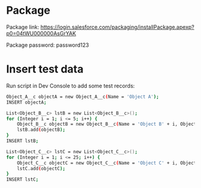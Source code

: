 # Package
Package link: https://login.salesforce.com/packaging/installPackage.apexp?p0=04tWU000000AsGrYAK

Package password: password123

# Insert test data

Run script in Dev Console to add some test records:
```bash
Object_A__c objectA = new Object_A__c(Name = 'Object A');
INSERT objectA;

List<Object_B__c> lstB = new List<Object_B__c>();
for (Integer i = 1; i <= 5; i++) {
    Object_B__c objectB = new Object_B__c(Name = 'Object B' + i, Object_A__c = objectA.Id);
    lstB.add(objectB);
}
INSERT lstB;

List<Object_C__c> lstC = new List<Object_C__c>();
for (Integer i = 1; i <= 25; i++) {
    Object_C__c objectC = new Object_C__c(Name = 'Object C' + i, Object_B__c = lstB[Integer.valueof((Math.random() * 4))].Id);
	lstC.add(objectC);
}
INSERT lstC;
```
